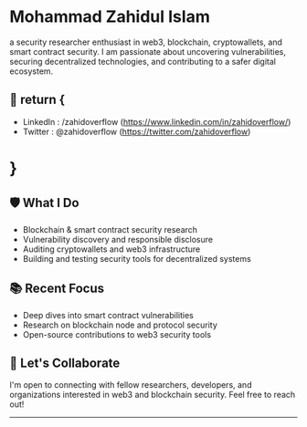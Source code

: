 # Mohammad Zahidul Islam

a security researcher enthusiast in web3, blockchain, cryptowallets, and smart contract security. I am passionate about uncovering vulnerabilities, securing decentralized technologies, and contributing to a safer digital ecosystem.

## 🔎 return {
- LinkedIn : /zahidoverflow (https://www.linkedin.com/in/zahidoverflow/)
- Twitter : @zahidoverflow (https://twitter.com/zahidoverflow)
# }

## 🛡️ What I Do

- Blockchain & smart contract security research
- Vulnerability discovery and responsible disclosure
- Auditing cryptowallets and web3 infrastructure
- Building and testing security tools for decentralized systems

## 📚 Recent Focus

- Deep dives into smart contract vulnerabilities
- Research on blockchain node and protocol security
- Open-source contributions to web3 security tools

## 📢 Let's Collaborate

I'm open to connecting with fellow researchers, developers, and organizations interested in web3 and blockchain security. Feel free to reach out!

---

